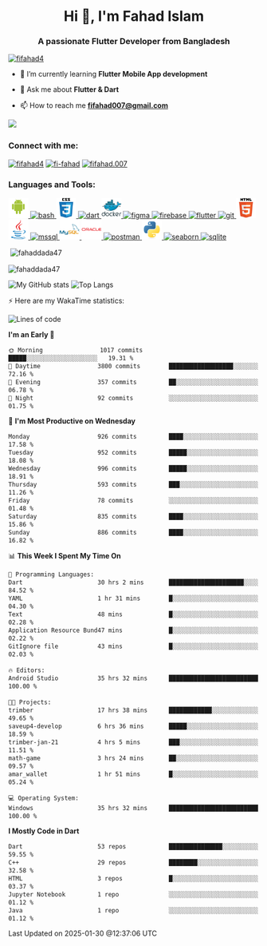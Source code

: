 <h1 align="center">Hi 👋, I'm Fahad Islam</h1>
<h3 align="center">A passionate Flutter Developer from Bangladesh</h3>

<p align="left"> <a href="https://twitter.com/fifahad4" target="blank"><img src="https://img.shields.io/twitter/follow/fifahad4?logo=twitter&style=for-the-badge" alt="fifahad4" /></a> </p>

- 🌱 I’m currently learning **Flutter Mobile App development**

- 💬 Ask me about **Flutter & Dart**

- 📫 How to reach me **fifahad007@gmail.com**

![](https://komarev.com/ghpvc/?username=Fahaddada47&color=blueviolet&style=for-the-badge)

<h3 align="left">Connect with me:</h3>
<p align="left">
<a href="https://twitter.com/fifahad4" target="blank"><img align="center" src="https://raw.githubusercontent.com/rahuldkjain/github-profile-readme-generator/master/src/images/icons/Social/twitter.svg" alt="fifahad4" height="30" width="40" /></a>
<a href="https://linkedin.com/in/fi-fahad" target="blank"><img align="center" src="https://raw.githubusercontent.com/rahuldkjain/github-profile-readme-generator/master/src/images/icons/Social/linked-in-alt.svg" alt="fi-fahad" height="30" width="40" /></a>
<a href="https://fb.com/fifahad.007" target="blank"><img align="center" src="https://raw.githubusercontent.com/rahuldkjain/github-profile-readme-generator/master/src/images/icons/Social/facebook.svg" alt="fifahad.007" height="30" width="40" /></a>
</p>

<h3 align="left">Languages and Tools:</h3>
<p align="left"> <a href="https://developer.android.com" target="_blank" rel="noreferrer"> <img src="https://raw.githubusercontent.com/devicons/devicon/master/icons/android/android-original-wordmark.svg" alt="android" width="40" height="40"/> </a> <a href="https://www.gnu.org/software/bash/" target="_blank" rel="noreferrer"> <img src="https://www.vectorlogo.zone/logos/gnu_bash/gnu_bash-icon.svg" alt="bash" width="40" height="40"/> </a> <a href="https://www.w3schools.com/css/" target="_blank" rel="noreferrer"> <img src="https://raw.githubusercontent.com/devicons/devicon/master/icons/css3/css3-original-wordmark.svg" alt="css3" width="40" height="40"/> </a> <a href="https://dart.dev" target="_blank" rel="noreferrer"> <img src="https://www.vectorlogo.zone/logos/dartlang/dartlang-icon.svg" alt="dart" width="40" height="40"/> </a> <a href="https://www.docker.com/" target="_blank" rel="noreferrer"> <img src="https://raw.githubusercontent.com/devicons/devicon/master/icons/docker/docker-original-wordmark.svg" alt="docker" width="40" height="40"/> </a> <a href="https://www.figma.com/" target="_blank" rel="noreferrer"> <img src="https://www.vectorlogo.zone/logos/figma/figma-icon.svg" alt="figma" width="40" height="40"/> </a> <a href="https://firebase.google.com/" target="_blank" rel="noreferrer"> <img src="https://www.vectorlogo.zone/logos/firebase/firebase-icon.svg" alt="firebase" width="40" height="40"/> </a> <a href="https://flutter.dev" target="_blank" rel="noreferrer"> <img src="https://www.vectorlogo.zone/logos/flutterio/flutterio-icon.svg" alt="flutter" width="40" height="40"/> </a> <a href="https://git-scm.com/" target="_blank" rel="noreferrer"> <img src="https://www.vectorlogo.zone/logos/git-scm/git-scm-icon.svg" alt="git" width="40" height="40"/> </a> <a href="https://www.w3.org/html/" target="_blank" rel="noreferrer"> <img src="https://raw.githubusercontent.com/devicons/devicon/master/icons/html5/html5-original-wordmark.svg" alt="html5" width="40" height="40"/> </a> <a href="https://www.java.com" target="_blank" rel="noreferrer"> <img src="https://raw.githubusercontent.com/devicons/devicon/master/icons/java/java-original.svg" alt="java" width="40" height="40"/> </a> <a href="https://www.microsoft.com/en-us/sql-server" target="_blank" rel="noreferrer"> <img src="https://www.svgrepo.com/show/303229/microsoft-sql-server-logo.svg" alt="mssql" width="40" height="40"/> </a> <a href="https://www.mysql.com/" target="_blank" rel="noreferrer"> <img src="https://raw.githubusercontent.com/devicons/devicon/master/icons/mysql/mysql-original-wordmark.svg" alt="mysql" width="40" height="40"/> </a> <a href="https://www.oracle.com/" target="_blank" rel="noreferrer"> <img src="https://raw.githubusercontent.com/devicons/devicon/master/icons/oracle/oracle-original.svg" alt="oracle" width="40" height="40"/> </a> <a href="https://postman.com" target="_blank" rel="noreferrer"> <img src="https://www.vectorlogo.zone/logos/getpostman/getpostman-icon.svg" alt="postman" width="40" height="40"/> </a> <a href="https://www.python.org" target="_blank" rel="noreferrer"> <img src="https://raw.githubusercontent.com/devicons/devicon/master/icons/python/python-original.svg" alt="python" width="40" height="40"/> </a> <a href="https://seaborn.pydata.org/" target="_blank" rel="noreferrer"> <img src="https://seaborn.pydata.org/_images/logo-mark-lightbg.svg" alt="seaborn" width="40" height="40"/> </a> <a href="https://www.sqlite.org/" target="_blank" rel="noreferrer"> <img src="https://www.vectorlogo.zone/logos/sqlite/sqlite-icon.svg" alt="sqlite" width="40" height="40"/> </a> </p>

<p>&nbsp;<img align="center" src="https://github-readme-stats.vercel.app/api?username=fahaddada47&show_icons=true&locale=en" alt="fahaddada47" /></p>

<p><img align="center" src="https://github-readme-streak-stats.herokuapp.com/?user=fahaddada47&theme=dark" alt="fahaddada47" /></p>


![My GitHub stats](https://github-readme-stats.vercel.app/api?username=Fahaddada47&show_icons=true&theme=radical)
![Top Langs](https://github-readme-stats.vercel.app/api/top-langs/?username=Fahaddada47&layout=donut)


⚡ Here are my WakaTime statistics:

<!--START_SECTION:waka-->
![Lines of code](https://img.shields.io/badge/From%20Hello%20World%20I%27ve%20Written-1.9%20million%20lines%20of%20code-blue)

**I'm an Early 🐤** 

```text
🌞 Morning                1017 commits        █████░░░░░░░░░░░░░░░░░░░░   19.31 % 
🌆 Daytime                3800 commits        ██████████████████░░░░░░░   72.16 % 
🌃 Evening                357 commits         ██░░░░░░░░░░░░░░░░░░░░░░░   06.78 % 
🌙 Night                  92 commits          ░░░░░░░░░░░░░░░░░░░░░░░░░   01.75 % 
```
📅 **I'm Most Productive on Wednesday** 

```text
Monday                   926 commits         ████░░░░░░░░░░░░░░░░░░░░░   17.58 % 
Tuesday                  952 commits         █████░░░░░░░░░░░░░░░░░░░░   18.08 % 
Wednesday                996 commits         █████░░░░░░░░░░░░░░░░░░░░   18.91 % 
Thursday                 593 commits         ███░░░░░░░░░░░░░░░░░░░░░░   11.26 % 
Friday                   78 commits          ░░░░░░░░░░░░░░░░░░░░░░░░░   01.48 % 
Saturday                 835 commits         ████░░░░░░░░░░░░░░░░░░░░░   15.86 % 
Sunday                   886 commits         ████░░░░░░░░░░░░░░░░░░░░░   16.82 % 
```


📊 **This Week I Spent My Time On** 

```text
💬 Programming Languages: 
Dart                     30 hrs 2 mins       █████████████████████░░░░   84.52 % 
YAML                     1 hr 31 mins        █░░░░░░░░░░░░░░░░░░░░░░░░   04.30 % 
Text                     48 mins             █░░░░░░░░░░░░░░░░░░░░░░░░   02.28 % 
Application Resource Bund47 mins             █░░░░░░░░░░░░░░░░░░░░░░░░   02.22 % 
GitIgnore file           43 mins             █░░░░░░░░░░░░░░░░░░░░░░░░   02.03 % 

🔥 Editors: 
Android Studio           35 hrs 32 mins      █████████████████████████   100.00 % 

🐱‍💻 Projects: 
trimber                  17 hrs 38 mins      ████████████░░░░░░░░░░░░░   49.65 % 
saveup4-develop          6 hrs 36 mins       █████░░░░░░░░░░░░░░░░░░░░   18.59 % 
trimber-jan-21           4 hrs 5 mins        ███░░░░░░░░░░░░░░░░░░░░░░   11.51 % 
math-game                3 hrs 24 mins       ██░░░░░░░░░░░░░░░░░░░░░░░   09.57 % 
amar_wallet              1 hr 51 mins        █░░░░░░░░░░░░░░░░░░░░░░░░   05.24 % 

💻 Operating System: 
Windows                  35 hrs 32 mins      █████████████████████████   100.00 % 
```

**I Mostly Code in Dart** 

```text
Dart                     53 repos            ███████████████░░░░░░░░░░   59.55 % 
C++                      29 repos            ████████░░░░░░░░░░░░░░░░░   32.58 % 
HTML                     3 repos             █░░░░░░░░░░░░░░░░░░░░░░░░   03.37 % 
Jupyter Notebook         1 repo              ░░░░░░░░░░░░░░░░░░░░░░░░░   01.12 % 
Java                     1 repo              ░░░░░░░░░░░░░░░░░░░░░░░░░   01.12 % 
```




 Last Updated on 2025-01-30 @12:37:06 UTC
<!--END_SECTION:waka-->
